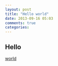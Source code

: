 ```yaml
---
layout: post
title: "Hello world"
date: 2013-09-16 05:03
comments: true
categories: 
---
```



## Hello

[world](http://google.com.vn)
